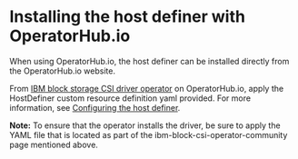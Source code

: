 # Installing the host definer with OperatorHub.io

When using OperatorHub.io, the host definer can be installed directly from the OperatorHub.io website.

From [IBM block storage CSI driver operator](https://operatorhub.io/operator/ibm-block-csi-operator-community) on OperatorHub.io, apply the HostDefiner custom resource definition yaml provided. For more information, see [Configuring the host definer](../configuration/configuring_hostdefiner.md).

   **Note:** To ensure that the operator installs the driver, be sure to apply the YAML file that is located as part of the ibm-block-csi-operator-community page mentioned above.